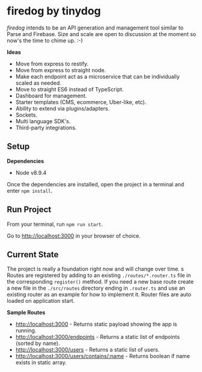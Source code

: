 # firedog by tinydog

_firedog_ intends to be an API generation and management tool similar to Parse and Firebase. Size and scale are open to discussion at the moment so now's the time to chime up.  :-)

**Ideas**
* Move from express to restify.
* Move from express to straight node.
* Make each endpoint act as a microservice that can be individually scaled as needed.
* Move to straight ES6 instead of TypeScript.
* Dashboard for management.
* Starter templates (CMS, ecommerce, Uber-like, etc).
* Ability to extend via plugins/adapters.
* Sockets.
* Multi language SDK's.
* Third-party integrations.

## Setup

**Dependencies**
* Node v8.9.4

Once the dependencies are installed, open the project in a terminal and enter ```npm install```.

## Run Project

From your terminal, run ```npm run start```.

Go to [http://localhost:3000](http://localhost:3000) in your browser of choice.

## Current State

The project is really a foundation right now and will change over time.
s
Routes are registered by adding to an existing ```./routes/*.router.ts``` file in the corresponding ```register()``` method. If you need a new base route create a new file in the ```./src/routes``` directory ending in ```.router.ts``` and use an existing router as an example for how to implement it. Router files are auto loaded on application start.

**Sample Routes**
* [http://localhost:3000](http://localhost:3000) - Returns static payload showing the app is running.
* [http://localhost:3000/endpoints](http://localhost:3000/endpoints) - Returns a static list of endpoints (sorted by name).
* [http://localhost:3000/users](http://localhost:3000/users) - Returns a static list of users.
* [http://localhost:3000/users/contains/:name](http://localhost:3000/users/contains/joshua) - Returns boolean if name exists in static array.
